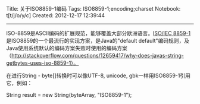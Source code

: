 Title: 关于ISO8859-1编码
Tags: ISO8859-1;encoding;charset
Notebook: t[t/j/o/y/c]
Created: 2012-12-17 12:39:44

------

ISO-8859是ASCII编码的扩展规范，能够覆盖大部分欧洲语言。[ISO/IEC 8859-1](https://en.wikipedia.org/wiki/ISO_8859-1)是ISO8859的一个最流行的实现方案，是Java的"default default"编码规则，及Java使用系统默认的编码方案失败时使用的编码方案（http://stackoverflow.com/questions/12659417/why-does-javas-string-getbytes-uses-iso-8859-1）。

在进行String - byte[]转换时可以像UTF-8, unicode, gbk一样用ISO8859-1引用它，例如：

 String result = new String(byteArray, "ISO8859-1");